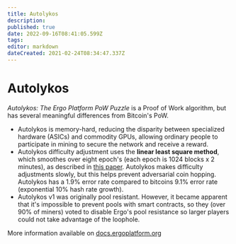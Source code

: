 ```yaml
---
title: Autolykos
description: 
published: true
date: 2022-09-16T08:41:05.599Z
tags: 
editor: markdown
dateCreated: 2021-02-24T08:34:47.337Z
---
```


# Autolykos


*Autolykos: The Ergo Platform PoW Puzzle* is a Proof of Work algorithm, but has several meaningful differences from Bitcoin's PoW. 

- Autolykos is memory-hard, reducing the disparity between specialized hardware (ASICs) and commodity GPUs, allowing ordinary people to participate in mining to secure the network and receive a reward.
- Autolykos difficulty adjustment uses the **linear least square method**, which smoothes over eight epoch's (each epoch is 1024 blocks x 2 minutes), as described in [this paper](https://eprint.iacr.org/2017/731.pdf). Autolykos makes difficulty adjustments slowly, but this helps prevent adversarial coin hopping. Autolykos has a 1.9% error rate compared to bitcoins 9.1% error rate (exponential 10% hash rate growth). 
- Autolykos v1 was originally pool resistant. However, it became apparent that it's impossible to prevent pools with smart contracts, so they (over 90% of miners) voted to disable Ergo's pool resistance so larger players could not take advantage of the loophole. 

More information available on [docs.ergoplatform.org](https://docs.ergoplatform.com/mining/autolykos/)
